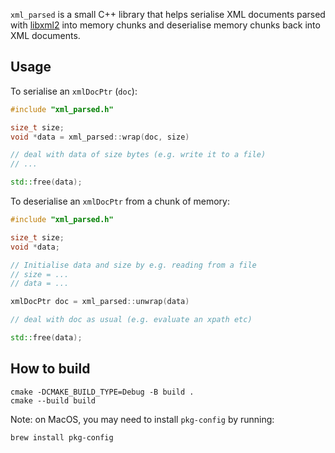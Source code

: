 `xml_parsed` is a small C++ library that helps serialise XML documents parsed with
[libxml2](https://gitlab.gnome.org/GNOME/libxml2/) into memory chunks and deserialise
memory chunks back into XML documents.

## Usage

To serialise an `xmlDocPtr` (`doc`):

```cpp
#include "xml_parsed.h"

size_t size;
void *data = xml_parsed::wrap(doc, size)

// deal with data of size bytes (e.g. write it to a file)
// ...

std::free(data);
```

To deserialise an `xmlDocPtr` from a chunk of memory:

```cpp
#include "xml_parsed.h"

size_t size;
void *data;

// Initialise data and size by e.g. reading from a file
// size = ...
// data = ...

xmlDocPtr doc = xml_parsed::unwrap(data)

// deal with doc as usual (e.g. evaluate an xpath etc)

std::free(data);
```


## How to build
```
cmake -DCMAKE_BUILD_TYPE=Debug -B build .
cmake --build build
```

Note: on MacOS, you may need to install `pkg-config` by running:
```
brew install pkg-config
```